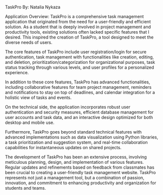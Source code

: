 TaskPro
By: Natalia Nykaza

Application Overview:
TaskPro is a comprehensive task management application that originated from the need for a user-friendly and efficient solution. As a student that is deeply involved in project management and productivity tools, existing solutions often lacked specific features that I desired. This inspired the creation of TaskPro, a tool designed to meet the diverse needs of users.

The core features of TaskPro include user registration/login for secure authentication, task management with functionalities like creation, editing, and deletion, prioritization/categorization for organizational purposes, task status tracking through various levels, and user profiles for a personalized experience.

In addition to these core features, TaskPro has advanced functionalities, including collaborative features for team project management, reminders and notifications to stay on top of deadlines, and calendar integration for a holistic view of tasks and events.

On the technical side, the application incorporates robust user authentication and security measures, efficient database management for user accounts and task data, and an interactive design optimized for both desktop and mobile use.

Furthermore, TaskPro goes beyond standard technical features with advanced implementations such as data visualization using Python libraries, a task prioritization and suggestion system, and real-time collaboration capabilities for instantaneous updates on shared projects.

The development of TaskPro has been an extensive process, involving meticulous planning, design, and implementation of various features. Regular updates and refinements based on feedback from classmates has been crucial to creating a user-friendly task management website. TaskPro represents not just a management tool, but a combination of passion, innovation, and commitment to enhancing productivity and organization for students and teams.
